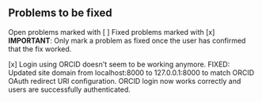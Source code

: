 ## Problems to be fixed

Open problems marked with [ ]
Fixed problems marked with [x]
**IMPORTANT**: Only mark a problem as fixed once the user has confirmed that the fix worked.  

[x] Login using ORCID doesn't seem to be working anymore.
    FIXED: Updated site domain from localhost:8000 to 127.0.0.1:8000 to match ORCID OAuth redirect URI configuration. ORCID login now works correctly and users are successfully authenticated. 